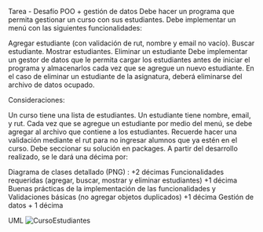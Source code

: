 Tarea - Desafío POO + gestión de datos
Debe hacer un programa que permita gestionar un curso con sus estudiantes. Debe implementar un menú con las siguientes funcionalidades:

Agregar estudiante (con validación de rut, nombre y email no vacío).
Buscar estudiante.
Mostrar estudiantes.
Eliminar un estudiante
Debe implementar un gestor de datos que le permita cargar los estudiantes antes de iniciar el programa y almacenarlos cada vez que se agregue un nuevo estudiante. En el caso de eliminar un estudiante de la asignatura, deberá eliminarse del archivo de datos ocupado.

Consideraciones:

Un curso tiene una lista de estudiantes.
Un estudiante tiene nombre, email, y rut.
Cada vez que se agregue un estudiante por medio del menú, se debe agregar al archivo que contiene a los estudiantes.
Recuerde hacer una validación mediante el rut para no ingresar alumnos que ya estén en el curso.
Debe seccionar su solución en packages.
A partir del desarrollo realizado, se le dará una décima por:

Diagrama de clases detallado (PNG) : +2 décimas
Funcionalidades requeridas (agregar, buscar, mostrar y eliminar estudiantes) +1 décima
Buenas prácticas de la implementación de las funcionalidades y Validaciones básicas (no agregar objetos duplicados) +1 décima
Gestión de datos + 1 décima

UML
![CursoEstudiantes](https://github.com/NichoUlloa/CursoEstudiantes/assets/145157325/e4faaef8-1621-4f7c-b3f0-c10873a44001)

